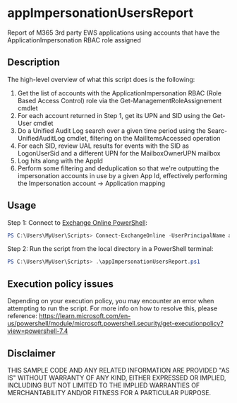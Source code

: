 # appImpersonationUsersReport
Report of M365 3rd party EWS applications using accounts that have the ApplicationImpersonation RBAC role assigned 

## Description
The high-level overview of what this script does is the following:

1. Get the list of accounts with the ApplicationImpersonation RBAC (Role Based Access Control) role via the Get-ManagementRoleAssignement cmdlet
2. For each account returned in Step 1, get its UPN and SID using the Get-User cmdlet
3. Do a Unified Audit Log search over a given time period using the Searc-UnifiedAuditLog cmdlet, filtering on the MailItemsAccessed operation
4. For each SID, review UAL results for events with the SID as LogonUserSid and a different UPN for the MailboxOwnerUPN mailbox
5. Log hits along with the AppId
6. Perform some filtering and deduplication so that we're outputting the impersonation accounts in use by a given App Id, effectively performing the Impersonation account -> Application mapping
   
## Usage
Step 1: Connect to [Exchange Online PowerShell](https://learn.microsoft.com/en-us/powershell/exchange/connect-to-exchange-online-powershell?view=exchange-ps):
``` PowerShell
PS C:\Users\MyUser\Scripts> Connect-ExchangeOnline -UserPrincipalName admin@contoso.com
```
Step 2: Run the script from the local directory in a PowerShell terminal:
``` PowerShell
PS C:\Users\MyUser\Scripts> .\appImpersonationUsersReport.ps1
```

## Execution policy issues
Depending on your execution policy, you may encounter an error when attempting to run the script. For more info on how to resolve this, please reference: https://learn.microsoft.com/en-us/powershell/module/microsoft.powershell.security/get-executionpolicy?view=powershell-7.4

## Disclaimer
THIS SAMPLE CODE AND ANY RELATED INFORMATION ARE PROVIDED "AS IS" WITHOUT WARRANTY OF ANY KIND, EITHER EXPRESSED OR IMPLIED, INCLUDING BUT NOT LIMITED TO THE IMPLIED WARRANTIES OF MERCHANTABILITY AND/OR FITNESS FOR A PARTICULAR PURPOSE.
